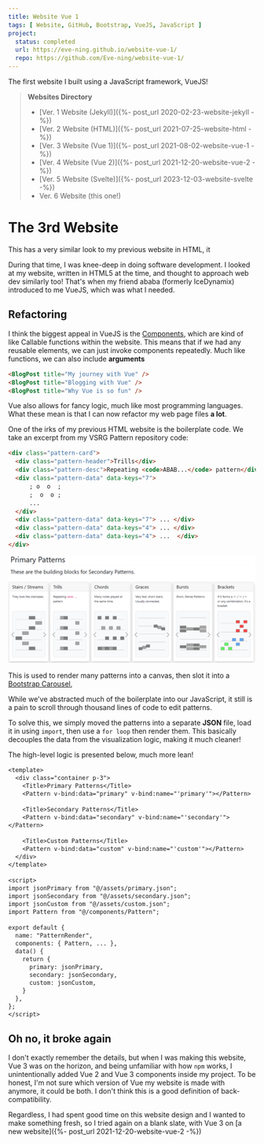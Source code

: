 ```yaml
---
title: Website Vue 1
tags: [ Website, GitHub, Bootstrap, VueJS, JavaScript ]
project:
  status: completed
  url: https://eve-ning.github.io/website-vue-1/
  repo: https://github.com/Eve-ning/website-vue-1/
---
```


The first website I built using a JavaScript framework, VueJS!

<!--more-->

> **Websites Directory**
> - [Ver. 1 Website (Jekyll)]({%- post_url 2020-02-23-website-jekyll -%})
> - [Ver. 2 Website (HTML)]({%- post_url 2021-07-25-website-html -%})
> - [Ver. 3 Website (Vue 1)]({%- post_url 2021-08-02-website-vue-1 -%})
> - [Ver. 4 Website (Vue 2)]({%- post_url 2021-12-20-website-vue-2 -%})
> - [Ver. 5 Website (Svelte)]({%- post_url 2023-12-03-website-svelte -%})
> - Ver. 6 Website (this one!)

# The 3rd Website

This has a very similar look to my previous website in HTML, it

During that time, I was knee-deep in doing software development. I looked at my
website, written in HTML5 at the time, and thought to approach web dev similarly
too! That's when my friend ababa (formerly IceDynamix) introduced to me VueJS,
which was what I needed.

## Refactoring

I think the biggest appeal in VueJS is the
[Components](https://vuejs.org/guide/essentials/component-basics.html), which
are kind of like Callable functions within the website. This means that if we
had any reusable elements, we can just invoke components repeatedly. Much like
functions, we can also include **arguments**

```html
<BlogPost title="My journey with Vue" />
<BlogPost title="Blogging with Vue" />
<BlogPost title="Why Vue is so fun" />
```

Vue also allows for fancy logic, much like most programming languages. What
these mean is that I can now refactor my web page files **a lot**.

One of the irks of my previous HTML website is the boilerplate code. We take
an excerpt from my VSRG Pattern repository code:

```html
<div class="pattern-card">
  <div class="pattern-header">Trills</div>
  <div class="pattern-desc">Repeating <code>ABAB...</code> pattern</div>
  <div class="pattern-data" data-keys="7">
      ; o  o  ;
      ;  o  o ;
      ...
  </div>
  <div class="pattern-data" data-keys="7"> ... </div>
  <div class="pattern-data" data-keys="4"> ... </div>
  <div class="pattern-data" data-keys="4"> ...  </div>
</div>
```

![image](/assets/images/posts/2021-07-25-website-html/img.png)

This is used to render many patterns into a canvas, then slot it into a
[Bootstrap Carousel](https://getbootstrap.com/docs/4.0/components/carousel/),

While we've abstracted much of the boilerplate into our JavaScript, it still is
a pain to scroll through thousand lines of code to edit patterns.

To solve this, we simply moved the patterns into a separate **JSON** file, load
it in using `import`, then use a `for loop` then render them.
This basically decouples the data from the visualization logic, making it much
cleaner!

The high-level logic is presented below, much more lean!
```vue
<template>
  <div class="container p-3">
    <Title>Primary Patterns</Title>
    <Pattern v-bind:data="primary" v-bind:name="'primary'"></Pattern>

    <Title>Secondary Patterns</Title>
    <Pattern v-bind:data="secondary" v-bind:name="'secondary'"></Pattern>

    <Title>Custom Patterns</Title>
    <Pattern v-bind:data="custom" v-bind:name="'custom'"></Pattern>
  </div>
</template>

<script>
import jsonPrimary from "@/assets/primary.json";
import jsonSecondary from "@/assets/secondary.json";
import jsonCustom from "@/assets/custom.json";
import Pattern from "@/components/Pattern";

export default {
  name: "PatternRender",
  components: { Pattern, ... },
  data() {
    return {
      primary: jsonPrimary,
      secondary: jsonSecondary,
      custom: jsonCustom,
    }
  },
};
</script>
```

## Oh no, it broke again

I don't exactly remember the details, but when I was making this website, Vue 3
was on the horizon, and being unfamiliar with how `npm` works, I unintentionally
added Vue 2 and Vue 3 components inside my project. To be honest, I'm not sure
which version of Vue my website is made with anymore, it could be both. I don't
think this is a good definition of back-compatibility.

Regardless, I had spent good time on this website design and I wanted to make
something fresh, so I tried again on a blank slate, with Vue 3 on
[a new website]({%- post_url 2021-12-20-website-vue-2 -%})





